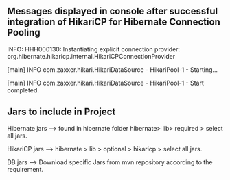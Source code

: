 Messages displayed in console after successful integration of HikariCP for Hibernate Connection Pooling
--------------------------------------------------------------------------------------------------------


INFO: HHH000130: Instantiating explicit connection provider: org.hibernate.hikaricp.internal.HikariCPConnectionProvider

[main] INFO com.zaxxer.hikari.HikariDataSource - HikariPool-1 - Starting...

[main] INFO com.zaxxer.hikari.HikariDataSource - HikariPool-1 - Start completed.

Jars to include in Project
---------------------------
Hibernate jars --> found in hibernate folder hibernate> lib> required > select all jars.

HikariCP jars --> hibernate > lib > optional > hikaricp > select all jars.

DB jars --> Download specific Jars from mvn repository according to the requirement.

